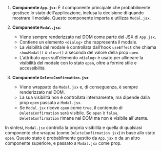 1. **Componente `App.jsx`**: È il componente principale che probabilmente gestisce lo stato dell'applicazione, inclusa la decisione di quando mostrare il modale. Questo componente importa e utilizza `Modal.jsx`.

2. **Componente `Modal.jsx`**: 
   - Viene sempre renderizzato nel DOM come parte del JSX di `App.jsx`.
   - Contiene un elemento `<dialog>` che rappresenta il modale.
   - La visibilità del modale è controllata dall'hook `useEffect` che chiama `showModal()` o `close()` a seconda del valore della prop `open`.
   - L'attributo `open` sull'elemento `<dialog>` è usato per allineare la visibilità del modale con lo stato `open`, oltre a fornire stile e accessibilità.

3. **Componente `DeleteConfirmation.jsx`**:
   - Viene wrappato da `Modal.jsx` e, di conseguenza, è sempre renderizzato nel DOM.
   - La sua visibilità non è controllata internamente, ma dipende dalla prop `open` passata a `Modal.jsx`.
   - Se `Modal.jsx` riceve `open` come `true`, il contenuto di `DeleteConfirmation` sarà visibile. Se `open` è `false`, `DeleteConfirmation` rimane nel DOM ma non è visibile all'utente.

In sintesi, `Modal.jsx` controlla la propria visibilità e quella di qualsiasi componente che wrappa (come `DeleteConfirmation.jsx`) in base allo stato `open`. Questo stato è probabilmente gestito da `App.jsx` o da un altro componente superiore, e passato a `Modal.jsx` come prop.